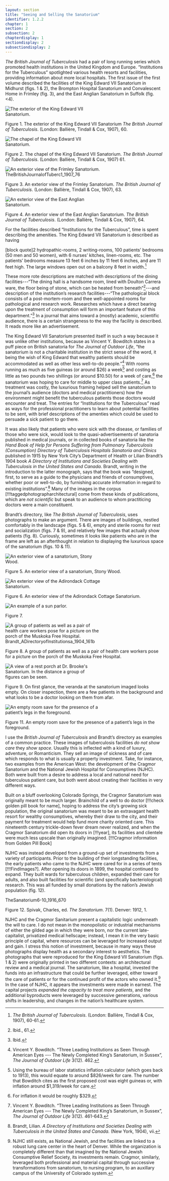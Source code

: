 ```yaml
---
layout: section
title: "Seeing and Selling the Sanatorium"
identifier: 1.2.2
chapter: 1
section: 2
subsection: 2
chapterdisplay: 1
sectiondisplay: 2
subsectiondisplay: 2
---
```


*The British Journal of Tuberculosis* had a pair of long running series which promoted health institutions in the United Kingdom and Europe. “Institutions for the Tuberculous” spotlighted various health resorts and facilities, providing information about more local hospitals. The first issue of the first volume described the facilities of the King Edward VII Sanatorium in Midhurst (figs. 1 & 2), the Brompton Hospital Sanatorium and Convalescent Home in Frimley (fig. 3), and the East Anglian Sanatorium in Suffolk (fig. <4).

<img id="TheBritishJournalofTuberc1_1907_73" src="{{ site.baseurl }}/assets/items/TheBritishJournalofTuberc1_1907_73.jpg" alt="The exterior of the King Edward VII Sanatorium." style="max-width:60%;height:auto;">

Figure 1. The exterior of the King Edward VII Sanatorium *The British Journal of Tuberculosis*. (London: Ballière, Tindall & Cox, 1907), 60.

<img id="TheBritishJournalofTuberc1_1907_74" src="{{ site.baseurl }}/assets/items/TheBritishJournalofTuberc1_1907_74.jpg" alt="The chapel of the King Edward VII Sanatorium." style="max-width:60%;height:auto;">

Figure 2. The chapel of the King Edward VII Sanatorium. *The British Journal of Tuberculosis*. (London: Ballière, Tindall & Cox, 1907) 61.

<img id="TheBritishJournalofTuberc1_1907_76" src="{{ site.baseurl }}/assets/items/TheBritishJournalofTuberc1_1907_76.jpg" alt="An exterior view of the Frimley Sanatorium." style="max-width:60%;height:auto;">TheBritishJournalofTuberc1_1907_76

Figure 3. An exterior view of the Frimley Sanatorium. *The British Journal of Tuberculosis*. (London: Ballière, Tindall & Cox, 1907), 63.

<img id="TheBritishJournalofTuberc1_1907_77" src="{{ site.baseurl }}/assets/items/TheBritishJournalofTuberc1_1907_77.jpg" alt="An exterior view of the East Anglian Sanatorium." style="max-width:60%;height:auto;">

Figure 4. An exterior view of the East Anglian Sanatorium. *The British Journal of Tuberculosis*. (London: Ballière, Tindall & Cox, 1907), 64.

For the facilities described “Institutions for the Tuberculous”, time is spent describing the amenities. The King Edward VII Sanatorium is described as having 

[block quote]2 hydropathic-rooms, 2 writing-rooms, 100 patients’ bedrooms (50 men and 50 women), with 6 nurses’ kitches, linen-rooms, etc. The patients’ bedrooms measure 13 feet 6 inches by 11 feet 6 inches, and are 11 feet high. The large windows open out on a balcony 8 feet in width.[^fn1]

These more rote descriptions are matched with descriptions of the dining facilities---“The dining hall is a handsome room, lined with Doulton Carrera ware, the floor being of stone, which can be heated from beneath”[^fn2]---and description of the institution’s research facilities---“The pathological block consists of a post-mortem-room and thee well-appointed rooms for pathological and research work. Researches which have a direct bearing upon the treatment of consumption will form an important feature of this department.”[^fn3] In a journal that aims toward a (mostly) academic, scientific audience, there is a certain strangeness to the way the facility is described. It reads more like an advertisement. 

The King Edward VII Sanatorium presented itself in such a way because it was unlike other institutions, because as Vincent Y. Bowditch states in a puff piece on British sanatoria for *The Journal of Outdoor Life*, “the sanatorium is not a charitable institution in the strict sense of the word, it being the wish of King Edward that wealthy patients should be accommodated as well as other less well-to-do people.”[^fn4] With rooms running as much as five guineas (or around $26) a week[^fn5] and costing as little as two pounds two shillings (or around $10.50) for a week of care,[^fn6] the sanatorium was hoping to care for middle to upper class patients.[^fn7] As treatment was costly, the luxurious framing helped sell the sanatorium to the journal’s audience (doctors and medical practitioners) how the environment might benefit the tuberculous patients those doctors would encounter and treat. The entries for “Institutions for the Tuberculous” read as ways for the professional practitioners to learn about potential facilities to be sent, with brief descriptions of the amenties which could be used to persuade a sick patient to go there.

It was also likely that patients who were sick with the disease, or families of those who were sick, would look to the quasi-advertisements of sanatoria published in medical journals, or in collected books of sanatoria like the *Hand Book of Help for Persons Suffering from Pulmonary Tuberculosis (Consumption) Directory of Tuberculosis Hospitals Sanatoria and Clinics* published in 1915 by New York City’s Department of Health or Lilian Brandt’s 1904 book *A Directory of Institutions and Societies Dealing with Tuberculosis in the United States and Canada*.  Brandt, writing in the introduction to the latter monograph, says that the book was “designed, first, to serve as a guide to the physicians and friends of consumptives, whether poor or well-to-do, by furnishing accurate information in regard to existing institutions”.[^fn8] Many of the images in the corpus [!!!taggedphotographarchitectural] come from these kinds of publications, which are *not scientific* but speak to an audience to whom practiticing doctors were a main constituent.

Brandt’s directory, like *The British Journal of Tuberculosis*, uses photographs to make an argument. There are images of buildings, nestled comfortably in the landscape (figs. 5 & 6), empty and sterile rooms for rest and socialization (figs. 7 & 9), and relatively few images that actually show patients (fig. 8). Curiously, sometimes it looks like patients who are in the frame are left as an afterthought in relation to displaying the luxurious space of the sanatorium (figs. 10 & 11).

<img id="Brandt_ADirectoryofInstitutionsa_1904_107a" src="{{ site.baseurl }}/assets/items/Brandt_ADirectoryofInstitutionsa_1904_107a.jpg" alt="An exterior view of a sanatorium, Stony Wood." style="max-width:60%;height:auto;">

Figure 5. An exterior view of a sanatorium, Stony Wood.

<img id="Brandt_ADirectoryofInstitutionsa_1904_121" src="{{ site.baseurl }}/assets/items/Brandt_ADirectoryofInstitutionsa_1904_121.jpg" alt="An exterior view of the Adirondack Cottage Sanatorium." style="max-width:60%;height:auto;">

Figure 6. An exterior view of the Adirondack Cottage Sanatorium.

<img id="Brandt_ADirectoryofInstitutionsa_1904_107b" src="{{ site.baseurl }}/assets/items/Brandt_ADirectoryofInstitutionsa_1904_107b.jpg" alt="An example of a sun parlor." style="max-width:60%;height:auto;">

Figure 7.

<img id="Brandt_ADirectoryofInstitutionsa_1904_161b" src="{{ site.baseurl }}/assets/items/Brandt_ADirectoryofInstitutionsa_1904_107a.jpg" alt="A group of patients as well as a pair of health care workers pose for a picture on the porch of the Muskoka Free Hospital." style="max-width:60%;height:auto;">
Brandt_ADirectoryofInstitutionsa_1904_161b

Figure 8. A group of patients as well as a pair of health care workers pose for a picture on the porch of the Muskoka Free Hospital.

<img id="Brandt_ADirectoryofInstitutionsa_1904_55" src="{{ site.baseurl }}/assets/items/Brandt_ADirectoryofInstitutionsa_1904_55.jpg" alt="A view of a rest porch at Dr. Brooke's Sanatorium. In the distance a group of figures can be seen." style="max-width:60%;height:auto;">

Figure 9. On first glance, the veranda at the sanatorium imaged looks empty. On closer inspection, there are a few patients in the background and what looks to be a doctor looking on them from afar.

<img id="Brandt_ADirectoryofInstitutionsa_1904_110b" src="{{ site.baseurl }}/assets/items/Brandt_ADirectoryofInstitutionsa_1904_110b.jpg" alt="An empty room save for the presence of a patient’s legs in the foreground." style="max-width:60%;height:auto;">

Figure 11. An empty room save for the presence of a patient’s legs in the foreground.

I use the *British Journal of Tuberculosis* and Brandt’s directory as examples of a common practice. These images of tuberculosis facilities *do not show care* they *show space*. Usually this is inflected with a kind of luxury, adventure, or Romanticism. They sell an image of sickness and of care which responds to what is usually a property investment. Take, for instance, two examples from the American West: the development of the Cragmor Sanatorium and the National Jewish Hospital for Consumptives (NJHC). Both were built from a desire to address a local and national need for tuberculous patient care, but both went about creating their facilities in very different ways. 

Built on a bluff overlooking Colorado Springs, the Cragmor Sanatorium was originally meant to be much larger. Brainchild of a well to do doctor [!!!check golden pill book for name], hoping to address the city’s growing sick population, the original sanatorium was meant to be an extravagant health resort for wealthy consumptives, whereby their draw to the city, and their payment for treatment would help fund more charity oriented care. This nineteenth century trickle-down fever dream never realized, and when the Cragmor Sanatorium did open its doors in [!!!year], its facilities and clientele were much less upscale than originally imagined. [!!!Cragmor information from Golden Pill Book] 

NJHC was instead developed from a ground-up set of investments from a variety of participants. Prior to the building of their longstanding facilities, the early patients who came to the NJHC were cared for in a series of tents [!!!FindImages?]. After opening its doors in 1899, the hospital continued to expand. They built wards for tuberculous children, expanded their care for adults, and also built facilities for scientific (and specifically bacteriological) research. This was all funded by small donations by the nation’s Jewish population (fig. 12).

TheSanatorium6-10_1916_670

Figure  12. Spivak, Charles, ed. *The Sanatorium*. 7(1). Denver: 1912, 1.

NJHC and the Cragmor Sanitarium present a capitalistic logic underneath the will to care. I do not mean in the monopolistic or industrial mechanisms of either the gilded age in which they were born, nor the current late-capitalist, privatized medical hellscape; instead, I mean it in the very basic principle of capital, where resources can be leveraged for increased output and gain. I stress this notion of investment, because in many ways these photographs display health as a secondary interest to aesthetics. The photographs that were reproduced for the King Edward VII Sanatorium (figs. 1 & 2) were originally printed in two different contexts: an architectural review and a medical journal. The sanatorium, like a hospital, invested the funds into an infrastructure that could be further leveraged, either toward the care of patients or for the continued profit of the actors who owned it.[^fn9] In the case of NJHC, it appears the investments were made in earnest. The capital projects *expanded the capacity to treat more patients*, and the additional byproducts were leveraged by successive generations, various shifts in leadership, and changes in the nation’s healthcare system.


[^fn1]: *The British Journal of Tuberculosis*. (London: Ballière, Tindall & Cox, 1907), 60-61.

[^fn2]: Ibid., 61.

[^fn3]: Ibid.

[^fn4]: Vincent Y. Bowditch. “Three Leading Institutions as Seen Through American Eyes --- The Newly Completed King’s Sanatorium, in Sussex”, *The Journal of Outdoor Life* 3(12). 462.

[^fn5]: Using the bureau of labor statistics inflation calculator (which goes back to 1913), this would equate to around $826/week for care. The number that Bowditch cites as the first proposed cost was eight guineas or, with inflation around $1,319/week for care.

[^fn6]: For inflation it would be roughly $329.

[^fn7]: Vincent Y. Bowditch. “Three Leading Institutions as Seen Through American Eyes --- The Newly Completed King’s Sanatorium, in Sussex”, *The Journal of Outdoor Life* 3(12). 461-643.

[^fn8]: Brandt, Lilian. *A Directory of Institutions and Societies Dealing with Tuberculosis in the United States and Canada.* (New York, 1904), vii.

[^fn9]: NJHC still exists, as National Jewish, and the facilities are linked to a robust lung care center in the heart of Denver. While the organization is completely different than that imagined by the National Jewish Consumptive Relief Society, its investments remain. Cragmor, similarly, leveraged both professional and material capital through successive transformations from sanatorium, to nursing program, to an auxillary campus of the University of Colorado system.⁠
